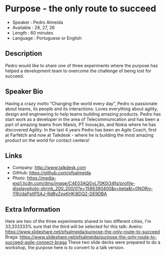 
Purpose - the only route to succeed
=================================================

* Speaker   : Pedro Almeida
* Available : 28, 27, 26
* Length    : 60 minutes
* Language  : Portuguese or English

Description
-----------

Pedro would like to share one of three experiments where the purpose has helped a development team to overcome the challenge of being lost for succeed.

Speaker Bio
-----------

Having a crazy motto “Changing the world every day”, Pedro is passionate about teams, its people and its interactions. Loves everything about agility, design and engineering to help teams building amazing products.
Pedro has start work as a developer in the area of Telecommunication and has been a part of amazing teams from Maisis, PT Inovação, and Nokia where he has discovered Agility.
In the last 4 years Pedro has been an Agile Coach, first at Farfetch and now at Talkdesk - where he is building the most amazing product on the world for contact centers!


Links
-----

* Company: http://www.talkdesk.com
* GitHub: https://github.com/pfsalmeida
* Photo: https://media-exp1.licdn.com/dms/image/C4E03AQGvL70K0j34fg/profile-displayphoto-shrink_200_200/0?e=1586390400&v=beta&t=0NORjy-YRUdaPsltPSAJ-RdByZpxKHKi8DQ2-DE9DBA

Extra Information
-----------------

Here are two of the three experiments shared in two different cities, I'm 33,333333% sure that the third will be selected for this talk:
Aveiro: https://www.slideshare.net/pfsalmeida/purpose-the-only-route-to-succeed
Braga: https://www.slideshare.net/pfsalmeida/purpose-the-only-route-to-succeed-agile-connect-braga
These two slide decks were prepared to do a workshop, the purpose here is to convert to a talk version.
